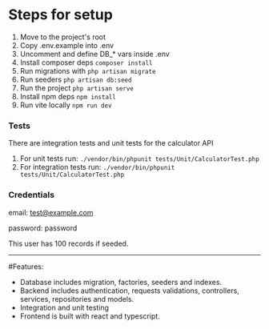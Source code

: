 # Steps for setup

1. Move to the project's root
2. Copy .env.example into .env
3. Uncomment and define DB_* vars inside .env
4. Install composer deps `composer install`
5. Run migrations with
`php artisan migrate`
6. Run seeders
`php artisan db:seed`
7. Run the project
`php artisan serve`
8. Install npm deps
`npm install`
9. Run vite locally
`npm run dev`



### Tests
There are integration tests and unit tests for the calculator API
1. For unit tests run:
`./vendor/bin/phpunit tests/Unit/CalculatorTest.php`
2. For integration tests run:
`./vendor/bin/phpunit tests/Unit/CalculatorTest.php`

### Credentials
email: test@example.com

password: password

This user has 100 records if seeded.

---

#Features:
- Database includes migration, factories, seeders and indexes.
- Backend includes authentication, requests validations, controllers, services, repositories and models.
- Integration and unit testing
- Frontend is built with react and typescript. 
